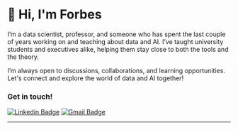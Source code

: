 # 👋 Hi, I'm Forbes

I’m a data scientist, professor, and someone who has spent the last couple of years working on and teaching about data and AI. I’ve taught university students and executives alike, helping them stay close to both the tools and the theory.

I’m always open to discussions, collaborations, and learning opportunities. Let's connect and explore the world of data and AI together! 

### Get in touch!

[![Linkedin Badge](https://img.shields.io/badge/-bernardoforbescosta-blue?style=flat-square&logo=Linkedin&logoColor=white&link=https://www.linkedin.com/in/bernardoforbescosta/)](https://www.linkedin.com/in/bernardoforbescosta/)
[![Gmail Badge](https://img.shields.io/badge/-bernardoforbescosta@gmail.com-c14438?style=flat-square&logo=Gmail&logoColor=white&link=mailto:bernardoforbescosta@gmail.com)](mailto:bernardoforbescosta@gmail.com)

---

